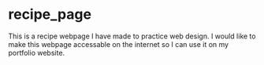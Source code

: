 # recipe_page
This is a recipe webpage I have made to practice web design.
I would like to make this webpage accessable on the internet so I can use it on my portfolio website.
